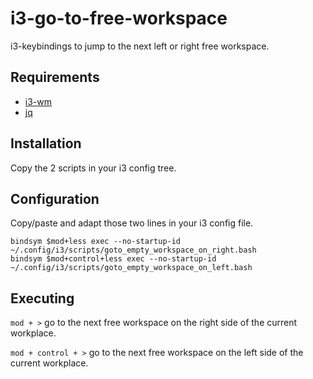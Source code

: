 # i3-go-to-free-workspace

i3-keybindings to jump to the next left or right free workspace.

## Requirements

* [i3-wm](https://i3wm.org/)
* [jq](https://stedolan.github.io/jq/)

## Installation

Copy the 2 scripts in your i3 config tree.

## Configuration

Copy/paste and adapt those two lines in your i3 config file.

```
bindsym $mod+less exec --no-startup-id ~/.config/i3/scripts/goto_empty_workspace_on_right.bash
bindsym $mod+control+less exec --no-startup-id ~/.config/i3/scripts/goto_empty_workspace_on_left.bash
```

## Executing

`mod + >` go to the next free workspace on the right side of the current workplace.

`mod + control + >` go to the next free workspace on the left side of the current workplace.

